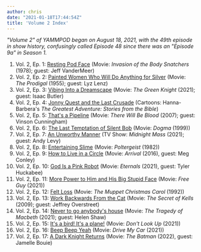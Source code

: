 ```yaml
---
author: chris
date: "2021-01-18T17:44:54Z"
title: 'Volume 2 Index'
---
```

*_"Volume 2"_ of YAMMPOD began on August 18, 2021, with the 49th episode in show history, confusingly called Episode 48 since there was an "Episode 9a" in Season 1.*

1. Vol. 2, Ep. 1: [Resting Pod Face](/episode-48/) (Movie: _Invasion of the Body Snatchers_ (1978); guest: Jeff VanderMeer)
1. Vol. 2, Ep. 2: [Painted Women Who Will Do Anything for Silver](/episode-49/) (Movie: _The Prodigal_ (1955); guest: Lyz Lenz)
1. Vol. 2, Ep. 3: [Vibing Into a Dreamscape](/episode-50/) (Movie: _The Green Knight_ (2021); guest: Isaac Butler)
1. Vol. 2, Ep. 4: [Jonny Quest and the Last Crusade](/episode-51/) (Cartoons: Hanna-Barbera's _The Greatest Adventure: Stories from the Bible_)
1. Vol. 2, Ep. 5: [That's a Pipeline](/episode-52) (Movie: _There Will Be Blood_ (2007); guest: Vinson Cunningham)
1. Vol. 2, Ep. 6: [The Last Temptation of Silent Bob](/episode-53/) (Movie: _Dogma_ (1999))
1. Vol. 2, Ep. 7: [An Unworthy Manner](/episode-54/) (TV Show: _Midnight Mass_ (2021); guest: Andy Levy)
1. Vol. 2, Ep. 8: [Entertaining Slime](/episode-55/) (Movie: _Poltergeist_ (1982))
1. Vol. 2, Ep. 9: [How to Live in a Circle](/episode-56/) (Movie: _Arrival_ (2016), guest: Meg Conley)
1. Vol. 2, Ep. 10: [God Is a Pink Robot](/episode-57) (Movie: _Eternals_ (2021), guest: Tyler Huckabee)
1. Vol. 2, Ep. 11: [More Power to Him and His Big Stupid Face](/episode-58) (Movie: _Free Guy_ (2021))
1. Vol. 2, Ep. 12: [Felt Loss](/episode-59) (Movie: _The Muppet Christmas Carol_ (1992))
1. Vol. 2, Ep. 13: [Work Backwards From the Cat](/episode-60) (Movie: _The Secret of Kells_ (2009); guest: Jeffrey Overstreet)
1. Vol. 2, Ep. 14: [Never to go anybody's house](/episode-61) (Movie: _The Tragedy of Macbeth_ (2021); guest: Helen Shaw)
1. Vol. 2, Ep. 15: [It's a bird! It's a plane!](/episode-62) (Movie: _Don't Look Up_ (2021))
1. Vol. 2, Ep. 16: [Beep Beep Yeah](/episode-63) (Movie: _Drive My Car_ (2021))
1. Vol. 2, Ep. 17: [A Dark Knight Returns](/episode-64) (Movie: _The Batman_ (2022), guest: Jamelle Bouie)
